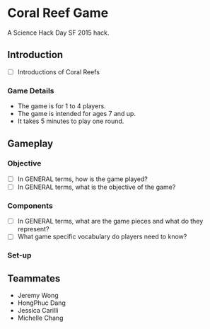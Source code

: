 # Coral Reef Game

A Science Hack Day SF 2015 hack.

## Introduction

- [ ] Introductions of Coral Reefs

### Game Details

* The game is for 1 to 4 players.
* The game is intended for ages 7 and up.
* It takes 5 minutes to play one round.

## Gameplay

### Objective

- [ ] In GENERAL terms, how is the game played?
- [ ] In GENERAL terms, what is the objective of the game?

### Components

- [ ] In GENERAL terms, what are the game pieces and what do they represent?
- [ ] What game specific vocabulary do players need to know?

### Set-up

###

## Teammates

- Jeremy Wong
- HongPhuc Dang
- Jessica Carilli
- Michelle Chang

